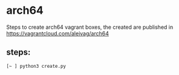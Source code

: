 # arch64

Steps to create arch64 vagrant boxes, the created are published in https://vagrantcloud.com/aleivag/arch64

## steps:

```
[~ ] python3 create.py
```